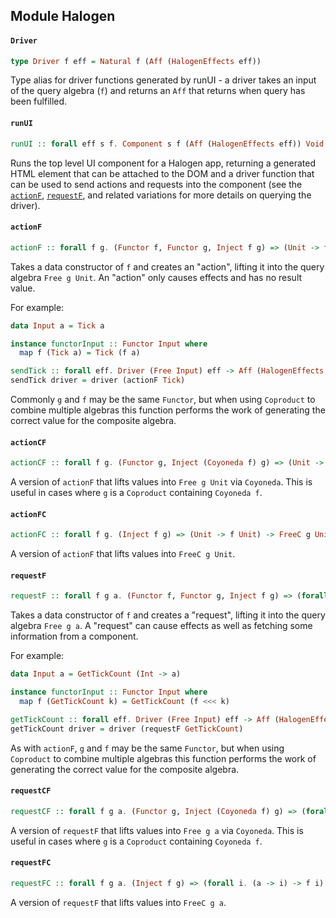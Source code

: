 ## Module Halogen

#### `Driver`

``` purescript
type Driver f eff = Natural f (Aff (HalogenEffects eff))
```

Type alias for driver functions generated by runUI - a driver takes an
input of the query algebra (`f`) and returns an `Aff` that returns when
query has been fulfilled.

#### `runUI`

``` purescript
runUI :: forall eff s f. Component s f (Aff (HalogenEffects eff)) Void -> s -> Aff (HalogenEffects eff) { node :: HTMLElement, driver :: Driver f eff }
```

Runs the top level UI component for a Halogen app, returning a generated
HTML element that can be attached to the DOM and a driver function that
can be used to send actions and requests into the component (see the
[`actionF`](#actionf), [`requestF`](#requestF), and related variations for
more details on querying the driver).

#### `actionF`

``` purescript
actionF :: forall f g. (Functor f, Functor g, Inject f g) => (Unit -> f Unit) -> Free g Unit
```

Takes a data constructor of `f` and creates an "action", lifting it into
the query algebra `Free g Unit`. An "action" only causes effects and has
no result value.

For example:

```purescript
data Input a = Tick a

instance functorInput :: Functor Input where
  map f (Tick a) = Tick (f a)

sendTick :: forall eff. Driver (Free Input) eff -> Aff (HalogenEffects eff) Unit
sendTick driver = driver (actionF Tick)
```

Commonly `g` and `f` may be the same `Functor`, but when using `Coproduct`
to combine multiple algebras this function performs the work of generating
the correct value for the composite algebra.

#### `actionCF`

``` purescript
actionCF :: forall f g. (Functor g, Inject (Coyoneda f) g) => (Unit -> f Unit) -> Free g Unit
```

A version of `actionF` that lifts values into `Free g Unit` via `Coyoneda`.
This is useful in cases where `g` is a `Coproduct` containing `Coyoneda f`.

#### `actionFC`

``` purescript
actionFC :: forall f g. (Inject f g) => (Unit -> f Unit) -> FreeC g Unit
```

A version of `actionF` that lifts values into `FreeC g Unit`.

#### `requestF`

``` purescript
requestF :: forall f g a. (Functor f, Functor g, Inject f g) => (forall i. (a -> i) -> f i) -> Free g a
```

Takes a data constructor of `f` and creates a "request", lifting it into
the query algebra `Free g a`. A "request" can cause effects as well as
fetching some information from a component.

For example:

```purescript
data Input a = GetTickCount (Int -> a)

instance functorInput :: Functor Input where
  map f (GetTickCount k) = GetTickCount (f <<< k)

getTickCount :: forall eff. Driver (Free Input) eff -> Aff (HalogenEffects eff) Int
getTickCount driver = driver (requestF GetTickCount)
```

As with `actionF`, `g` and `f` may be the same `Functor`, but when using
`Coproduct` to combine multiple algebras this function performs the work of
generating the correct value for the composite algebra.

#### `requestCF`

``` purescript
requestCF :: forall f g a. (Functor g, Inject (Coyoneda f) g) => (forall i. (a -> i) -> f i) -> Free g a
```

A version of `requestF` that lifts values into `Free g a` via `Coyoneda`.
This is useful in cases where `g` is a `Coproduct` containing `Coyoneda f`.

#### `requestFC`

``` purescript
requestFC :: forall f g a. (Inject f g) => (forall i. (a -> i) -> f i) -> FreeC g a
```

A version of `requestF` that lifts values into `FreeC g a`.


